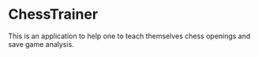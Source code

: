 # ChessTrainer
This is an application to help one to teach themselves chess openings and save game analysis.
